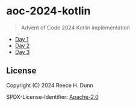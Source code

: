 # aoc-2024-kotlin
> Advent of Code 2024 Kotlin implementation

- [Day 1](src/main/kotlin/io/github/rhdunn/aoc/y2024/Day01.kt)
- [Day 2](src/main/kotlin/io/github/rhdunn/aoc/y2024/Day02.kt)
- [Day 3](src/main/kotlin/io/github/rhdunn/aoc/y2024/Day03.kt)

## License
Copyright (C) 2024 Reece H. Dunn

SPDX-License-Identifier: [Apache-2.0](LICENSE)
